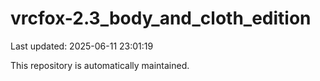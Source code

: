 # vrcfox-2.3_body_and_cloth_edition

Last updated: 2025-06-11 23:01:19

This repository is automatically maintained.
